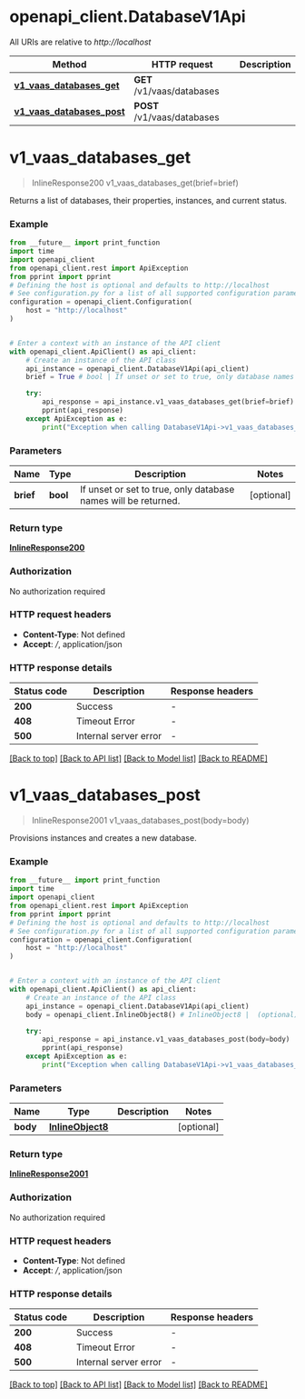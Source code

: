 # openapi_client.DatabaseV1Api

All URIs are relative to *http://localhost*

Method | HTTP request | Description
------------- | ------------- | -------------
[**v1_vaas_databases_get**](DatabaseV1Api.md#v1_vaas_databases_get) | **GET** /v1/vaas/databases | 
[**v1_vaas_databases_post**](DatabaseV1Api.md#v1_vaas_databases_post) | **POST** /v1/vaas/databases | 


# **v1_vaas_databases_get**
> InlineResponse200 v1_vaas_databases_get(brief=brief)



Returns a list of databases, their properties, instances, and current status.

### Example

```python
from __future__ import print_function
import time
import openapi_client
from openapi_client.rest import ApiException
from pprint import pprint
# Defining the host is optional and defaults to http://localhost
# See configuration.py for a list of all supported configuration parameters.
configuration = openapi_client.Configuration(
    host = "http://localhost"
)


# Enter a context with an instance of the API client
with openapi_client.ApiClient() as api_client:
    # Create an instance of the API class
    api_instance = openapi_client.DatabaseV1Api(api_client)
    brief = True # bool | If unset or set to true, only database names will be returned. (optional)

    try:
        api_response = api_instance.v1_vaas_databases_get(brief=brief)
        pprint(api_response)
    except ApiException as e:
        print("Exception when calling DatabaseV1Api->v1_vaas_databases_get: %s\n" % e)
```

### Parameters

Name | Type | Description  | Notes
------------- | ------------- | ------------- | -------------
 **brief** | **bool**| If unset or set to true, only database names will be returned. | [optional] 

### Return type

[**InlineResponse200**](InlineResponse200.md)

### Authorization

No authorization required

### HTTP request headers

 - **Content-Type**: Not defined
 - **Accept**: */*, application/json

### HTTP response details
| Status code | Description | Response headers |
|-------------|-------------|------------------|
**200** | Success |  -  |
**408** | Timeout Error |  -  |
**500** | Internal server error |  -  |

[[Back to top]](#) [[Back to API list]](../README.md#documentation-for-api-endpoints) [[Back to Model list]](../README.md#documentation-for-models) [[Back to README]](../README.md)

# **v1_vaas_databases_post**
> InlineResponse2001 v1_vaas_databases_post(body=body)



Provisions instances and creates a new database.

### Example

```python
from __future__ import print_function
import time
import openapi_client
from openapi_client.rest import ApiException
from pprint import pprint
# Defining the host is optional and defaults to http://localhost
# See configuration.py for a list of all supported configuration parameters.
configuration = openapi_client.Configuration(
    host = "http://localhost"
)


# Enter a context with an instance of the API client
with openapi_client.ApiClient() as api_client:
    # Create an instance of the API class
    api_instance = openapi_client.DatabaseV1Api(api_client)
    body = openapi_client.InlineObject8() # InlineObject8 |  (optional)

    try:
        api_response = api_instance.v1_vaas_databases_post(body=body)
        pprint(api_response)
    except ApiException as e:
        print("Exception when calling DatabaseV1Api->v1_vaas_databases_post: %s\n" % e)
```

### Parameters

Name | Type | Description  | Notes
------------- | ------------- | ------------- | -------------
 **body** | [**InlineObject8**](InlineObject8.md)|  | [optional] 

### Return type

[**InlineResponse2001**](InlineResponse2001.md)

### Authorization

No authorization required

### HTTP request headers

 - **Content-Type**: Not defined
 - **Accept**: */*, application/json

### HTTP response details
| Status code | Description | Response headers |
|-------------|-------------|------------------|
**200** | Success |  -  |
**408** | Timeout Error |  -  |
**500** | Internal server error |  -  |

[[Back to top]](#) [[Back to API list]](../README.md#documentation-for-api-endpoints) [[Back to Model list]](../README.md#documentation-for-models) [[Back to README]](../README.md)

